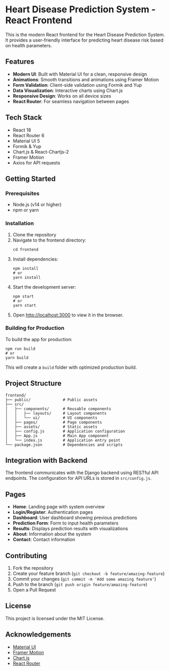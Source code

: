 # Heart Disease Prediction System - React Frontend

This is the modern React frontend for the Heart Disease Prediction System. It provides a user-friendly interface for predicting heart disease risk based on health parameters.

## Features

- **Modern UI**: Built with Material UI for a clean, responsive design
- **Animations**: Smooth transitions and animations using Framer Motion
- **Form Validation**: Client-side validation using Formik and Yup
- **Data Visualization**: Interactive charts using Chart.js
- **Responsive Design**: Works on all device sizes
- **React Router**: For seamless navigation between pages

## Tech Stack

- React 18
- React Router 6
- Material UI 5
- Formik & Yup
- Chart.js & React-Chartjs-2
- Framer Motion
- Axios for API requests

## Getting Started

### Prerequisites

- Node.js (v14 or higher)
- npm or yarn

### Installation

1. Clone the repository
2. Navigate to the frontend directory:
   ```
   cd frontend
   ```
3. Install dependencies:
   ```
   npm install
   # or
   yarn install
   ```
4. Start the development server:
   ```
   npm start
   # or
   yarn start
   ```
5. Open [http://localhost:3000](http://localhost:3000) to view it in the browser.

### Building for Production

To build the app for production:

```
npm run build
# or
yarn build
```

This will create a `build` folder with optimized production build.

## Project Structure

```
frontend/
├── public/              # Public assets
├── src/
│   ├── components/      # Reusable components
│   │   ├── layouts/     # Layout components
│   │   └── ui/          # UI components
│   ├── pages/           # Page components
│   ├── assets/          # Static assets
│   ├── config.js        # Application configuration
│   ├── App.js           # Main App component
│   └── index.js         # Application entry point
└── package.json         # Dependencies and scripts
```

## Integration with Backend

The frontend communicates with the Django backend using RESTful API endpoints. The configuration for API URLs is stored in `src/config.js`.

## Pages

- **Home**: Landing page with system overview
- **Login/Register**: Authentication pages
- **Dashboard**: User dashboard showing previous predictions
- **Prediction Form**: Form to input health parameters
- **Results**: Displays prediction results with visualizations
- **About**: Information about the system
- **Contact**: Contact information

## Contributing

1. Fork the repository
2. Create your feature branch (`git checkout -b feature/amazing-feature`)
3. Commit your changes (`git commit -m 'Add some amazing feature'`)
4. Push to the branch (`git push origin feature/amazing-feature`)
5. Open a Pull Request

## License

This project is licensed under the MIT License.

## Acknowledgements

- [Material UI](https://mui.com/)
- [Framer Motion](https://www.framer.com/motion/)
- [Chart.js](https://www.chartjs.org/)
- [React Router](https://reactrouter.com/)